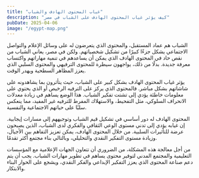 ```yaml
---
title: "غياب المحتوى الهادف والشباب"
description: "كيف يؤثر غياب المحتوى الهادف على الشباب في مصر"
pubDate: 2025-04-06
image: "/egypt-map.png"
---
```


الشباب هم عماد المستقبل، والمحتوى الذي يتعرضون له على وسائل الإعلام والتواصل الاجتماعي يشكل جزءًا كبيرًا من تشكيل شخصياتهم. ولكن في مصر، يعاني الشباب من نقص حاد في المحتوى الهادف الذي يمكن أن يساعدهم في تنمية مهاراتهم واكتساب معرفة جديدة. بدلًا من ذلك، يواجهون سيطرة للمحتوى الترفيهي والمحتوى السلبي الذي يعزز المظاهر السطحية ويهدر الوقت.

يؤثر غياب المحتوى الهادف بشكل كبير على الشباب، حيث يتأثرون بما يشاهدونه على شاشاتهم بشكل مباشر. فالمحتوى الذي يركز على الترفيه الرخيص أو الذي يحتوي على معلومات خاطئة يؤدي إلى تشتت تفكير الشباب. هذا الوضع يساهم في زيادة معدلات الانحراف السلوكي، مثل التفحيط، والاستهلاك المفرط للترفيه غير المفيد، مما ينعكس سلبًا على حياتهم الاجتماعية والنفسية.

المحتوى الهادف له دور أساسي في تشكيل قيم الشباب وتوجيههم إلى مسارات إيجابية. إن غيابه يؤدي إلى تدني مستوى الوعي الثقافي والفكري لدى الشباب، الذين يصبحون عرضة للتأثيرات السلبية. من خلال المحتوى الهادف، يمكن تعزيز التفاهم بين الأجيال، وزيادة مستوى التفكير النقدي والتحليلي، وبالتالي بناء مجتمع أكثر تقدمًا.

من أجل معالجة هذه المشكلة، من الضروري أن تتعاون الجهات الإعلامية مع المؤسسات التعليمية والمجتمع المدني لتوفير محتوى يساهم في تطوير مهارات الشباب. يجب أن يتم دعم صناعة المحتوى الذي يعزز التفكير الإبداعي والفكر النقدي، ويشجع على الحوار البناء والابتكار.
